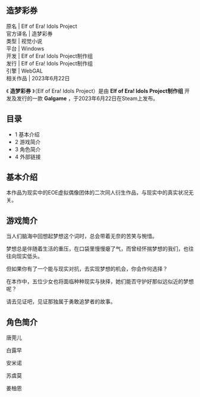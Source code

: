 造梦彩券  
---  
原名  |  Elf of Era! Idols Project   
官方译名  |  造梦彩券   
类型  |  视觉小说   
平台  |  Windows   
开发  |  Elf of Era! Idols Project制作组   
发行  |  Elf of Era! Idols Project制作组   
引擎  |  WebGAL   
相关作品  |  2023年6月22日   
  
《 **造梦彩券** 》（Elf of Era! Idols Project）是由 **Elf of Era! Idols Project制作组**
开发及发行的一款 **Galgame** ，于2023年6月22日在Steam上发布。

##  目录

  * 1  基本介绍 
  * 2  游戏简介 
  * 3  角色简介 
  * 4  外部链接 

##  基本介绍

本作品为现实中的EOE虚拟偶像团体的二次同人衍生作品，与现实中的真实状况无关。

##  游戏简介

当人们脑海中回想起梦想这个词时，总会带着无奈的苦笑与惋惜。

梦想总是伴随着生活的重压，在口袋里慢慢瘪了气，而曾经怀揣梦想的我们，也往往向现实低头。

但如果你有了一个能与现实对抗，去实现梦想的机会，你会作何选择？

在本作中，五位少女也将面临种种现实与抉择，她们能否守护好那似远似近的梦想呢？

请去见证吧，见证那独属于勇敢追梦者的故事。

##  角色简介

唐莞儿

白露早

安米诺

苏虞莫

姜柚恩

  